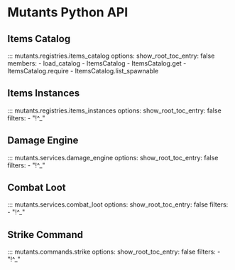 # Mutants Python API

## Items Catalog

::: mutants.registries.items_catalog
    options:
      show_root_toc_entry: false
      members:
        - load_catalog
        - ItemsCatalog
        - ItemsCatalog.get
        - ItemsCatalog.require
        - ItemsCatalog.list_spawnable

## Items Instances

::: mutants.registries.items_instances
    options:
      show_root_toc_entry: false
      filters:
        - "!^_"

## Damage Engine

::: mutants.services.damage_engine
    options:
      show_root_toc_entry: false
      filters:
        - "!^_"

## Combat Loot

::: mutants.services.combat_loot
    options:
      show_root_toc_entry: false
      filters:
        - "!^_"

## Strike Command

::: mutants.commands.strike
    options:
      show_root_toc_entry: false
      filters:
        - "!^_"
